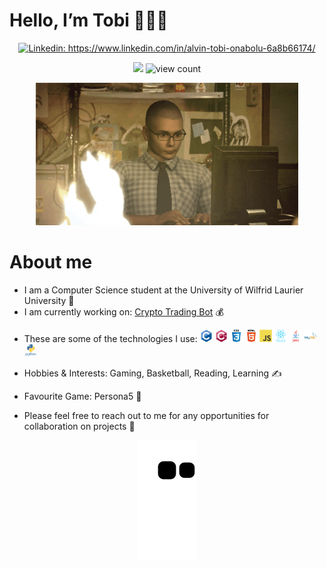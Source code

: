 # Hello, I’m Tobi 👨🏽‍💻 

<p align="center">
<a href="https://www.linkedin.com/in/alvin-tobi-onabolu-6a8b66174/"><img src="https://img.shields.io/badge/-Tobi_Onabolu-%230077B5.svg?&style=flat&logo=linkedin&logoColor=white" alt="Linkedin: https://www.linkedin.com/in/alvin-tobi-onabolu-6a8b66174/"></a>
</p>
<p align="center">
<img src="https://img.shields.io/badge/Vim-Lover-brightgreen?&logo=Vim">
<img src="https://komarev.com/ghpvc/?username=TobiOnabolu&color=blue" alt="view count" />
</p>

<p align="center">
  <img src="giphy.gif" alt="animated" />
</p>


# About me

- I am a Computer Science student at the University of Wilfrid Laurier University 📕
- I am currently working on: [Crypto Trading Bot](https://github.com/TobiOnabolu/CryptoBot) 💰
- <p align="left">These are some of the technologies I use:    
  <img src="https://github.com/devicons/devicon/blob/master/icons/c/c-original.svg" alt="c" width="20" height="20"/> 
  <img src="https://github.com/devicons/devicon/blob/master/icons/cplusplus/cplusplus-original.svg" alt="cplusplus" width="20" height="20"/> 
  <img src="https://github.com/devicons/devicon/blob/master/icons/css3/css3-original-wordmark.svg" alt="css3" width="20" height="20"/> 
  <img src="https://github.com/devicons/devicon/blob/master/icons/html5/html5-original-wordmark.svg" alt="html5" width="20" height="20"/> 
  <img src="https://github.com/devicons/devicon/blob/master/icons/javascript/javascript-original.svg" alt="javascript" width="20" height="20"/> 
  <img src="https://github.com/devicons/devicon/blob/master/icons/react/react-original-wordmark.svg" alt="react" width="20" height="20"/> 
  <img src="https://github.com/devicons/devicon/blob/master/icons/java/java-original-wordmark.svg" alt="java" width="20" height="20"/> 
  <img src="https://github.com/devicons/devicon/blob/master/icons/mysql/mysql-original-wordmark.svg" alt="mysql" width="20" height="20"/> 
  <img src="https://github.com/devicons/devicon/blob/master/icons/python/python-original-wordmark.svg" alt="python" width="20" height="20"/> 
<p align="center">
  
  
- Hobbies & Interests: Gaming, Basketball, Reading, Learning ✍️
- Favourite Game: Persona5 👾
 
- Please feel free to reach out to me for any opportunities for collaboration on projects 🤝 


<p align="center">
  <img src="https://github.com/TobiOnabolu/TobiOnabolu/raw/output/github-contribution-grid-snake.svg" alt="snake"></center>
</p>
